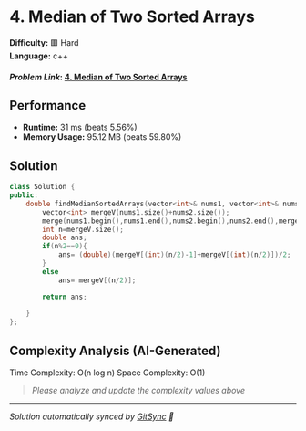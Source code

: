 # 4. Median of Two Sorted Arrays

**Difficulty:** 🟥 Hard  
**Language:** c++  

#### *Problem Link*: [4. Median of Two Sorted Arrays](https://leetcode.com/problems/median-of-two-sorted-arrays/)

## Performance
- **Runtime:** 31 ms (beats 5.56%)
- **Memory Usage:** 95.12 MB (beats 59.80%)

## Solution
```cpp
class Solution {
public:
    double findMedianSortedArrays(vector<int>& nums1, vector<int>& nums2) {
        vector<int> mergeV(nums1.size()+nums2.size());
        merge(nums1.begin(),nums1.end(),nums2.begin(),nums2.end(),mergeV.begin());
        int n=mergeV.size();
        double ans;
        if(n%2==0){
            ans= (double)(mergeV[(int)(n/2)-1]+mergeV[(int)(n/2)])/2;
        }
        else
            ans= mergeV[(n/2)];

        return ans;
        
    }
};
```

## Complexity Analysis (AI-Generated)  

Time Complexity: O(n log n)
Space Complexity: O(1)

> *Please analyze and update the complexity values above*



---
*Solution automatically synced by [GitSync](https://github.com/pramay88/GitSync) 🚀*
